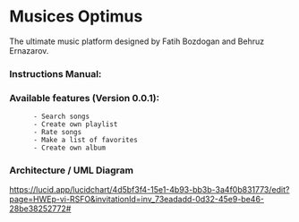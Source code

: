 # Musices Optimus
The ultimate music platform designed by Fatih Bozdogan and Behruz Ernazarov.

### Instructions Manual:

### Available features (Version 0.0.1):
          - Search songs
          - Create own playlist
          - Rate songs 
          - Make a list of favorites 
          - Create own album

### Architecture / UML Diagram
https://lucid.app/lucidchart/4d5bf3f4-15e1-4b93-bb3b-3a4f0b831773/edit?page=HWEp-vi-RSFO&invitationId=inv_73eadadd-0d32-45e9-be46-28be38252772# 

